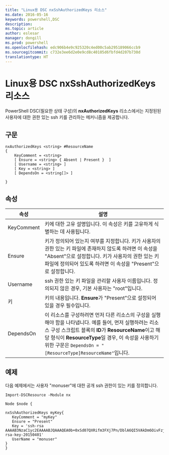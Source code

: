 ```yaml
---
title: "Linux용 DSC nxSshAuthorizedKeys 리소스"
ms.date: 2016-05-16
keywords: powershell,DSC
description: 
ms.topic: article
author: eslesar
manager: dongill
ms.prod: powershell
ms.openlocfilehash: edc906b4e9c925320c4ed00c5ab295189066ccb9
ms.sourcegitcommit: c732e3ee6d2e0e9cd8c40105d6fbfd4d207b730d
translationtype: HT
---
```

# <a name="dsc-for-linux-nxsshauthorizedkeys-resource"></a>Linux용 DSC nxSshAuthorizedKeys 리소스

PowerShell DSC(필요한 상태 구성)의 **nxAuthorizedKeys** 리소스에서는 지정된된 사용자에 대한 권한 있는 ssh 키를 관리하는 메커니즘을 제공합니다.

## <a name="syntax"></a>구문

```
nxAuthorizedKeys <string> #ResourceName
{
    KeyComment = <string>
    [ Ensure = <string> { Absent | Present }  ]
    [ Username = <string> ]
    [ Key = <string> ]
    [ DependsOn = <string[]> ]

}
```

## <a name="properties"></a>속성

|  속성 |  설명 | 
|---|---|
| KeyComment| 키에 대한 고유 설명입니다. 이 속성은 키를 고유하게 식별하는 데 사용됩니다.| 
| Ensure| 키가 정의되어 있는지 여부를 지정합니다. 키가 사용자의 권한 있는 키 파일에 존재하지 않도록 하려면 이 속성을 "Absent"으로 설정합니다. 키가 사용자의 권한 있는 키 파일에 정의되어 있도록 하려면 이 속성을 "Present"으로 설정합니다.| 
| Username| ssh 권한 있는 키 파일을 관리할 사용자 이름입니다. 정의되지 않은 경우, 기본 사용자는 "root"입니다.| 
| 키| 키의 내용입니다. **Ensure**가 "Present"으로 설정되어 있을 경우 필수입니다.| 
| DependsOn | 이 리소스를 구성하려면 먼저 다른 리소스의 구성을 실행해야 함을 나타냅니다. 예를 들어, 먼저 실행하려는 리소스 구성 스크립트 블록의 **ID**가 **ResourceName**이고 해당 형식이 **ResourceType**일 경우, 이 속성을 사용하기 위한 구문은 `DependsOn = "[ResourceType]ResourceName"`입니다.| 

## <a name="example"></a>예제

다음 예제에서는 사용자 "monuser"에 대한 공개 ssh 권한이 있는 키를 정의합니다.

```
Import-DSCResource -Module nx 

Node $node {

nxSshAuthorizedKeys myKey{
   KeyComment = "myKey"
   Ensure = "Present"
   Key = 'ssh-rsa AAAAB3NzaC1yc2EAAAABJQAAAQEA0b+0xSd07QXRifm3FXj7Pn/DblA6QI5VAkDm6OivFzj3U6qGD1VJ6AAxWPCyMl/qhtpRtxZJDu/TxD8AyZNgc8aN2CljN1hOMbBRvH2q5QPf/nCnnJRaGsrxIqZjyZdYo9ZEEzjZUuMDM5HI1LA9B99k/K6PK2Bc1NLivpu7nbtVG2tLOQs+GefsnHuetsRMwo/+c3LtwYm9M0XfkGjYVCLO4CoFuSQpvX6AB3TedUy6NZ0iuxC0kRGg1rIQTwSRcw+McLhslF0drs33fw6tYdzlLBnnzimShMuiDWiT37WqCRovRGYrGCaEFGTG2e0CN8Co8nryXkyWc6NSDNpMzw== rsa-key-20150401'
   UserName = "monuser"
} 
}
```

